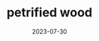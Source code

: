 ---
title: "petrified wood"
type: rock
date: 2023-07-30
hashtag: petrified-wood
related:
  - wood
---